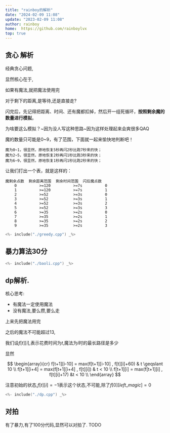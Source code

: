 ```yaml
---
title: "rainboy的解析"
date: "2024-02-09 11:08"
update: "2023-02-09 11:08"
author: rainboy
home:  https://github.com/rainboylvx
top: true
---
```


## 贪心 解析


经典贪心问题,

显然核心在于,

如果有魔法,就把魔法使用完


对于剩下的距离,是等待,还是直接走?


闪完后，先记得把距离、时间、还有魔都扣掉，然后开一组死循环，**按照剩余魔的数量进行模拟**。

为啥要这么模拟？~因为没人写这种思路~因为这样处理起来会爽很多QAQ

魔的数量只可能是0~9，有了范围，下面就一起来愉快地判断吧！

```
魔为0~1，很显然，原地恢复5秒再闪2秒比跑7秒来的快；
魔为2~5，很显然，原地恢复2秒再闪1秒比跑3秒来的快；
魔为6~9，很显然，原地恢复1秒再闪1秒比跑2秒来的快；
```

让我们打出一个表，就是这样的：

```
魔剩余点数  剩余距离范围  剩余时间范围  闪后魔点数
    0          >=120          >=7s          0
    1          >=120          >=7s          1
    2          >=52           >=3s          0
    3          >=52           >=3s          1
    4          >=52           >=3s          2
    5          >=52           >=3s          3
    6          >=35           >=2s          0
    7          >=35           >=2s          1
    8          >=35           >=2s          2
    9          >=35           >=2s          3
```

```cpp
<%- include("./greedy.cpp") _%>
```

## 暴力算法30分

```cpp
<%- include("./baoli.cpp") _%>
```

## dp解析.

核心思考: 

- 有魔法一定使用魔法
- 没有魔法,要么攒,要么走

上来先把魔法用完

之后的魔法不可能超过13,

我们设$f[t][i]$,表示花费时间为$t$,魔法为$i$时的最长路径是多少

显然


$$
\begin{array}{cr}
f[t+1][i-10] = max(f[t+1][i-10] , f[t][i]+60) & t \geqslant 10 \\
f[t+1][i+4] = max(f[t+1][i+4] , f[t][i]) & t < 10 \\
f[t+1][i] = max(f[t+1][i] , f[t][i]+17)  &t < 10 \\
\end{array}
$$

注意初始的状态,$f[t][i] = -1$表示这个状态,不可能,除了$f[0][left\_magic] = 0$


```cpp
<%- include("./dp.cpp") _%>
```

## 对拍

有了暴力,有了100分代码,显然可以对拍了.
TODO
